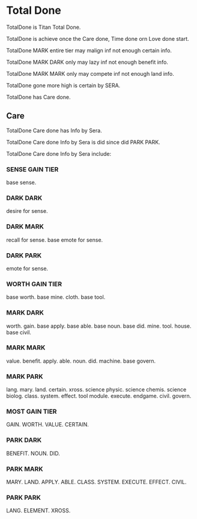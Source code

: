 # Total Done

TotalDone is Titan Total Done.

TotalDone is achieve once the Care done, Time done orn Love done start.

TotalDone MARK entire tier may malign inf not enough certain info.

TotalDone MARK DARK only may lazy inf not enough benefit info.

TotalDone MARK MARK only may compete inf not enough land info.

TotalDone gone more high is certain by SERA.

TotalDone has Care done.

## Care
TotalDone Care done has Info by Sera.

TotalDone Care done Info by Sera is did since did PARK PARK.

TotalDone Care done Info by Sera include:

### SENSE GAIN TIER
base sense.

### DARK DARK
desire for sense.

### DARK MARK
recall for sense.
base emote for sense.

### DARK PARK
emote for sense.

### WORTH GAIN TIER
base worth.
base mine.
cloth.
base tool.

### MARK DARK
worth.
gain.
base apply.
base able.
base noun.
base did.
mine.
tool.
house.
base civil.

### MARK MARK
value.
benefit.
apply.
able.
noun.
did.
machine.
base govern.

### MARK PARK
lang.
mary.
land.
certain.
xross.
science physic.
science chemis.
science biolog.
class.
system.
effect.
tool module.
execute.
endgame.
civil.
govern.

### MOST GAIN TIER
GAIN.
WORTH.
VALUE.
CERTAIN.

### PARK DARK
BENEFIT.
NOUN.
DID.

### PARK MARK
MARY.
LAND.
APPLY.
ABLE.
CLASS.
SYSTEM.
EXECUTE.
EFFECT.
CIVIL.

### PARK PARK
LANG.
ELEMENT.
XROSS.